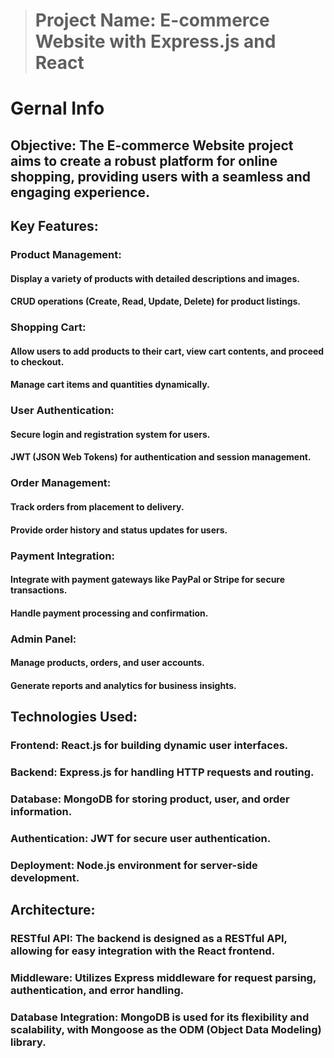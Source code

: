 > # Project Name: E-commerce Website with Express.js and React

# Gernal Info

## Objective: The E-commerce Website project aims to create a robust platform for online shopping, providing users with a seamless and engaging experience.

## Key Features:

### Product Management:
#### Display a variety of products with detailed descriptions and images.
#### CRUD operations (Create, Read, Update, Delete) for product listings.
### Shopping Cart:
#### Allow users to add products to their cart, view cart contents, and proceed to checkout.
#### Manage cart items and quantities dynamically.
### User Authentication:
#### Secure login and registration system for users.
#### JWT (JSON Web Tokens) for authentication and session management.
### Order Management:
#### Track orders from placement to delivery.
#### Provide order history and status updates for users.
### Payment Integration:
#### Integrate with payment gateways like PayPal or Stripe for secure transactions.
#### Handle payment processing and confirmation.
### Admin Panel:
#### Manage products, orders, and user accounts.
#### Generate reports and analytics for business insights.


## Technologies Used:

### Frontend: React.js for building dynamic user interfaces.
### Backend: Express.js for handling HTTP requests and routing.
### Database: MongoDB for storing product, user, and order information.
### Authentication: JWT for secure user authentication.
### Deployment: Node.js environment for server-side development.

## Architecture:

### RESTful API: The backend is designed as a RESTful API, allowing for easy integration with the React frontend.
### Middleware: Utilizes Express middleware for request parsing, authentication, and error handling.
### Database Integration: MongoDB is used for its flexibility and scalability, with Mongoose as the ODM (Object Data Modeling) library.
